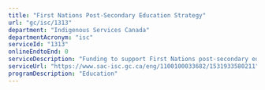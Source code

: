 ```yaml
---
title: "First Nations Post-Secondary Education Strategy"
url: "gc/isc/1313"
department: "Indigenous Services Canada"
departmentAcronym: "isc"
serviceId: "1313"
onlineEndtoEnd: 0
serviceDescription: "Funding to support First Nations post-secondary education (through the Post-Secondary Student Support Program, the University and College Entrance Preparation Program, and the Post-Secondary Partnerships Program)"
serviceUrl: "https://www.sac-isc.gc.ca/eng/1100100033682/1531933580211"
programDescription: "Education"
---
```

